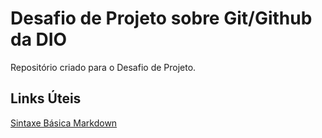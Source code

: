 # Desafio de Projeto sobre Git/Github da DIO
Repositório criado para o Desafio de Projeto. 

## Links Úteis
[Sintaxe Básica Markdown](https://www.markdownguide.org/basic-syntax/)

